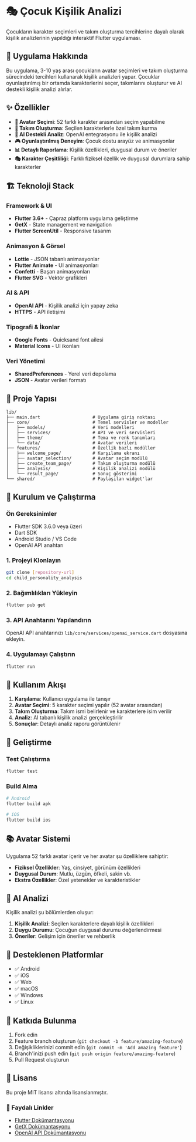 # 🎭 Çocuk Kişilik Analizi

Çocukların karakter seçimleri ve takım oluşturma tercihlerine dayalı olarak kişilik analizlerinin yapıldığı interaktif Flutter uygulaması.

## 📱 Uygulama Hakkında

Bu uygulama, 3-10 yaş arası çocukların avatar seçimleri ve takım oluşturma sürecindeki tercihleri kullanarak kişilik analizleri yapar. Çocuklar oyunlaştırılmış bir ortamda karakterlerini seçer, takımlarını oluşturur ve AI destekli kişilik analizi alırlar.

## ✨ Özellikler

- **🎨 Avatar Seçimi**: 52 farklı karakter arasından seçim yapabilme
- **👥 Takım Oluşturma**: Seçilen karakterlerle özel takım kurma
- **🧠 AI Destekli Analiz**: OpenAI entegrasyonu ile kişilik analizi
- **🎮 Oyunlaştırılmış Deneyim**: Çocuk dostu arayüz ve animasyonlar
- **📊 Detaylı Raporlama**: Kişilik özellikleri, duygusal durum ve öneriler
- **🎭 Karakter Çeşitliliği**: Farklı fiziksel özellik ve duygusal durumlara sahip karakterler

## 🏗️ Teknoloji Stack

### Framework & UI

- **Flutter 3.6+** - Çapraz platform uygulama geliştirme
- **GetX** - State management ve navigation
- **Flutter ScreenUtil** - Responsive tasarım

### Animasyon & Görsel

- **Lottie** - JSON tabanlı animasyonlar
- **Flutter Animate** - UI animasyonları
- **Confetti** - Başarı animasyonları
- **Flutter SVG** - Vektör grafikleri

### AI & API

- **OpenAI API** - Kişilik analizi için yapay zeka
- **HTTPS** - API iletişimi

### Tipografi & İkonlar

- **Google Fonts** - Quicksand font ailesi
- **Material Icons** - UI ikonları

### Veri Yönetimi

- **SharedPreferences** - Yerel veri depolama
- **JSON** - Avatar verileri formatı

## 📁 Proje Yapısı

```
lib/
├── main.dart                    # Uygulama giriş noktası
├── core/                        # Temel servisler ve modeller
│   ├── models/                  # Veri modelleri
│   ├── services/                # API ve veri servisleri
│   ├── theme/                   # Tema ve renk tanımları
│   └── data/                    # Avatar verileri
├── features/                    # Özellik bazlı modüller
│   ├── welcome_page/            # Karşılama ekranı
│   ├── avatar_selection/        # Avatar seçim modülü
│   ├── create_team_page/        # Takım oluşturma modülü
│   ├── analysis/                # Kişilik analizi modülü
│   └── result_page/             # Sonuç gösterimi
└── shared/                      # Paylaşılan widget'lar
```

## 🚀 Kurulum ve Çalıştırma

### Ön Gereksinimler

- Flutter SDK 3.6.0 veya üzeri
- Dart SDK
- Android Studio / VS Code
- OpenAI API anahtarı

### 1. Projeyi Klonlayın

```bash
git clone [repository-url]
cd child_personality_analysis
```

### 2. Bağımlılıkları Yükleyin

```bash
flutter pub get
```

### 3. API Anahtarını Yapılandırın

OpenAI API anahtarınızı `lib/core/services/openai_service.dart` dosyasına ekleyin.

### 4. Uygulamayı Çalıştırın

```bash
flutter run
```

## 🎯 Kullanım Akışı

1. **Karşılama**: Kullanıcı uygulama ile tanışır
2. **Avatar Seçimi**: 5 karakter seçimi yapılır (52 avatar arasından)
3. **Takım Oluşturma**: Takım ismi belirlenir ve karakterlere isim verilir
4. **Analiz**: AI tabanlı kişilik analizi gerçekleştirilir
5. **Sonuçlar**: Detaylı analiz raporu görüntülenir

## 🔧 Geliştirme

### Test Çalıştırma

```bash
flutter test
```

### Build Alma

```bash
# Android
flutter build apk

# iOS
flutter build ios
```

## 📚 Avatar Sistemi

Uygulama 52 farklı avatar içerir ve her avatar şu özelliklere sahiptir:

- **Fiziksel Özellikler**: Yaş, cinsiyet, görünüm özellikleri
- **Duygusal Durum**: Mutlu, üzgün, öfkeli, sakin vb.
- **Ekstra Özellikler**: Özel yetenekler ve karakteristikler

## 🤖 AI Analizi

Kişilik analizi şu bölümlerden oluşur:

1. **Kişilik Analizi**: Seçilen karakterlere dayalı kişilik özellikleri
2. **Duygu Durumu**: Çocuğun duygusal durumu değerlendirmesi
3. **Öneriler**: Gelişim için öneriler ve rehberlik

## 📱 Desteklenen Platformlar

- ✅ Android
- ✅ iOS
- ✅ Web
- ✅ macOS
- ✅ Windows
- ✅ Linux

## 🤝 Katkıda Bulunma

1. Fork edin
2. Feature branch oluşturun (`git checkout -b feature/amazing-feature`)
3. Değişikliklerinizi commit edin (`git commit -m 'Add amazing feature'`)
4. Branch'inizi push edin (`git push origin feature/amazing-feature`)
5. Pull Request oluşturun

## 📄 Lisans

Bu proje MIT lisansı altında lisanslanmıştır.



### 🔗 Faydalı Linkler

- [Flutter Dokümantasyonu](https://docs.flutter.dev/)
- [GetX Dokümantasyonu](https://pub.dev/packages/get)
- [OpenAI API Dokümantasyonu](https://platform.openai.com/docs)
